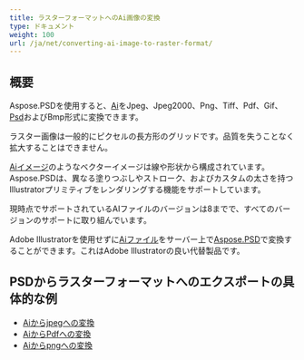 ```yaml
---
title: ラスターフォーマットへのAi画像の変換
type: ドキュメント
weight: 100
url: /ja/net/converting-ai-image-to-raster-format/
---
```


## **概要**
Aspose.PSDを使用すると、[Ai](/psd/ja/net/ai-adobe-illustrator-format/)をJpeg、Jpeg2000、Png、Tiff、Pdf、Gif、[Psd](https://reference.aspose.com/psd/net/aspose.psd.fileformats.psd/psdimage)およびBmp形式に変換できます。

ラスター画像は一般的にピクセルの長方形のグリッドです。品質を失うことなく拡大することはできません。

[Aiイメージ](https://reference.aspose.com/psd/net/aspose.psd.fileformats.ai/aiimage)のようなベクターイメージは線や形状から構成されています。Aspose.PSDは、異なる塗りつぶしやストローク、およびカスタムの太さを持つIllustratorプリミティブをレンダリングする機能をサポートしています。

現時点でサポートされているAIファイルのバージョンは8までで、すべてのバージョンのサポートに取り組んでいます。

Adobe Illustratorを使用せずに[Aiファイル](/psd/ja/net/ai-adobe-illustrator-format/)をサーバー上で[Aspose.PSD](https://products.aspose.com/psd/net)で変換することができます。これはAdobe Illustratorの良い代替製品です。

## **PSDからラスターフォーマットへのエクスポートの具体的な例**
- [Aiからjpegへの変換](/psd/ja/net/ai-to-jpg/)
- [AiからPdfへの変換](/psd/ja/net/ai-to-pdf/)
- [Aiからpngへの変換](/psd/ja/net/ai-to-png/)

